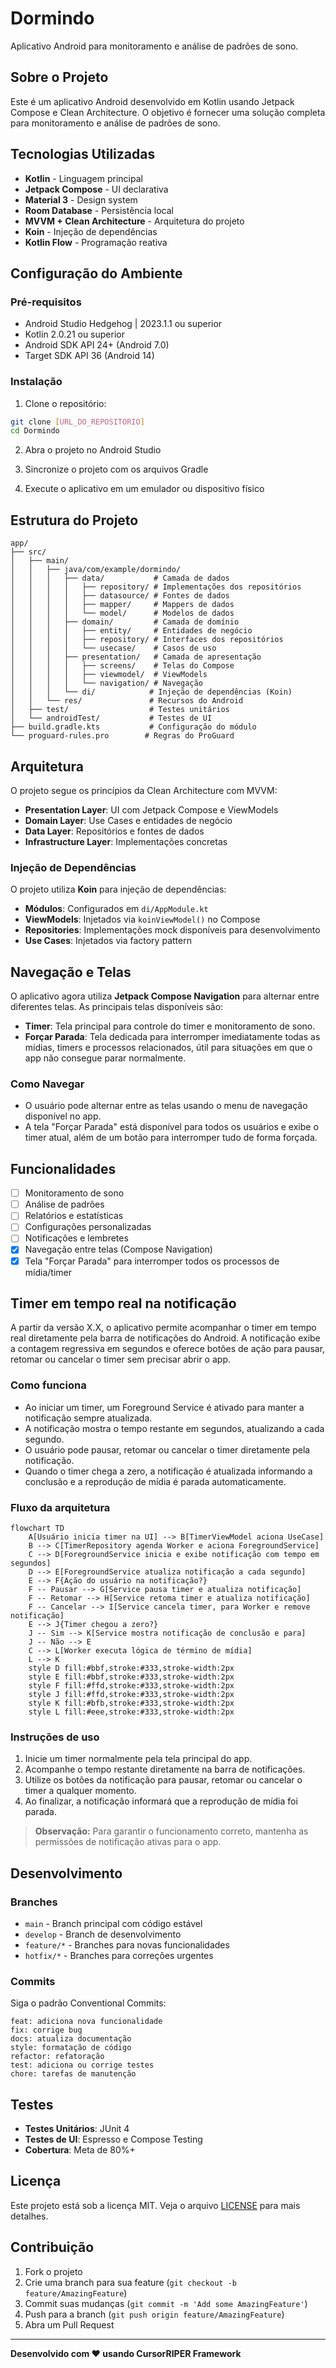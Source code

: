 # Dormindo

Aplicativo Android para monitoramento e análise de padrões de sono.

## Sobre o Projeto

Este é um aplicativo Android desenvolvido em Kotlin usando Jetpack Compose e Clean Architecture. O objetivo é fornecer uma solução completa para monitoramento e análise de padrões de sono.

## Tecnologias Utilizadas

- **Kotlin** - Linguagem principal
- **Jetpack Compose** - UI declarativa
- **Material 3** - Design system
- **Room Database** - Persistência local
- **MVVM + Clean Architecture** - Arquitetura do projeto
- **Koin** - Injeção de dependências
- **Kotlin Flow** - Programação reativa

## Configuração do Ambiente

### Pré-requisitos

- Android Studio Hedgehog | 2023.1.1 ou superior
- Kotlin 2.0.21 ou superior
- Android SDK API 24+ (Android 7.0)
- Target SDK API 36 (Android 14)

### Instalação

1. Clone o repositório:
```bash
git clone [URL_DO_REPOSITORIO]
cd Dormindo
```

2. Abra o projeto no Android Studio

3. Sincronize o projeto com os arquivos Gradle

4. Execute o aplicativo em um emulador ou dispositivo físico

## Estrutura do Projeto

```
app/
├── src/
│   ├── main/
│   │   ├── java/com/example/dormindo/
│   │   │   ├── data/           # Camada de dados
│   │   │   │   ├── repository/ # Implementações dos repositórios
│   │   │   │   ├── datasource/ # Fontes de dados
│   │   │   │   ├── mapper/     # Mappers de dados
│   │   │   │   └── model/      # Modelos de dados
│   │   │   ├── domain/         # Camada de domínio
│   │   │   │   ├── entity/     # Entidades de negócio
│   │   │   │   ├── repository/ # Interfaces dos repositórios
│   │   │   │   └── usecase/    # Casos de uso
│   │   │   ├── presentation/   # Camada de apresentação
│   │   │   │   ├── screens/    # Telas do Compose
│   │   │   │   ├── viewmodel/  # ViewModels
│   │   │   │   └── navigation/ # Navegação
│   │   │   └── di/            # Injeção de dependências (Koin)
│   │   └── res/               # Recursos do Android
│   ├── test/                  # Testes unitários
│   └── androidTest/           # Testes de UI
├── build.gradle.kts           # Configuração do módulo
└── proguard-rules.pro        # Regras do ProGuard
```

## Arquitetura

O projeto segue os princípios da Clean Architecture com MVVM:

- **Presentation Layer**: UI com Jetpack Compose e ViewModels
- **Domain Layer**: Use Cases e entidades de negócio
- **Data Layer**: Repositórios e fontes de dados
- **Infrastructure Layer**: Implementações concretas

### Injeção de Dependências

O projeto utiliza **Koin** para injeção de dependências:

- **Módulos**: Configurados em `di/AppModule.kt`
- **ViewModels**: Injetados via `koinViewModel()` no Compose
- **Repositories**: Implementações mock disponíveis para desenvolvimento
- **Use Cases**: Injetados via factory pattern

## Navegação e Telas

O aplicativo agora utiliza **Jetpack Compose Navigation** para alternar entre diferentes telas. As principais telas disponíveis são:

- **Timer**: Tela principal para controle do timer e monitoramento de sono.
- **Forçar Parada**: Tela dedicada para interromper imediatamente todas as mídias, timers e processos relacionados, útil para situações em que o app não consegue parar normalmente.

### Como Navegar

- O usuário pode alternar entre as telas usando o menu de navegação disponível no app.
- A tela "Forçar Parada" está disponível para todos os usuários e exibe o timer atual, além de um botão para interromper tudo de forma forçada.

## Funcionalidades

- [ ] Monitoramento de sono
- [ ] Análise de padrões
- [ ] Relatórios e estatísticas
- [ ] Configurações personalizadas
- [ ] Notificações e lembretes
- [x] Navegação entre telas (Compose Navigation)
- [x] Tela "Forçar Parada" para interromper todos os processos de mídia/timer

## Timer em tempo real na notificação

A partir da versão X.X, o aplicativo permite acompanhar o timer em tempo real diretamente pela barra de notificações do Android. A notificação exibe a contagem regressiva em segundos e oferece botões de ação para pausar, retomar ou cancelar o timer sem precisar abrir o app.

### Como funciona
- Ao iniciar um timer, um Foreground Service é ativado para manter a notificação sempre atualizada.
- A notificação mostra o tempo restante em segundos, atualizando a cada segundo.
- O usuário pode pausar, retomar ou cancelar o timer diretamente pela notificação.
- Quando o timer chega a zero, a notificação é atualizada informando a conclusão e a reprodução de mídia é parada automaticamente.

### Fluxo da arquitetura

```mermaid
flowchart TD
    A[Usuário inicia timer na UI] --> B[TimerViewModel aciona UseCase]
    B --> C[TimerRepository agenda Worker e aciona ForegroundService]
    C --> D[ForegroundService inicia e exibe notificação com tempo em segundos]
    D --> E[ForegroundService atualiza notificação a cada segundo]
    E --> F{Ação do usuário na notificação?}
    F -- Pausar --> G[Service pausa timer e atualiza notificação]
    F -- Retomar --> H[Service retoma timer e atualiza notificação]
    F -- Cancelar --> I[Service cancela timer, para Worker e remove notificação]
    E --> J{Timer chegou a zero?}
    J -- Sim --> K[Service mostra notificação de conclusão e para]
    J -- Não --> E
    C --> L[Worker executa lógica de término de mídia]
    L --> K
    style D fill:#bbf,stroke:#333,stroke-width:2px
    style E fill:#bbf,stroke:#333,stroke-width:2px
    style F fill:#ffd,stroke:#333,stroke-width:2px
    style J fill:#ffd,stroke:#333,stroke-width:2px
    style K fill:#bfb,stroke:#333,stroke-width:2px
    style L fill:#eee,stroke:#333,stroke-width:2px
```

### Instruções de uso
1. Inicie um timer normalmente pela tela principal do app.
2. Acompanhe o tempo restante diretamente na barra de notificações.
3. Utilize os botões da notificação para pausar, retomar ou cancelar o timer a qualquer momento.
4. Ao finalizar, a notificação informará que a reprodução de mídia foi parada.

> **Observação:** Para garantir o funcionamento correto, mantenha as permissões de notificação ativas para o app.

## Desenvolvimento

### Branches

- `main` - Branch principal com código estável
- `develop` - Branch de desenvolvimento
- `feature/*` - Branches para novas funcionalidades
- `hotfix/*` - Branches para correções urgentes

### Commits

Siga o padrão Conventional Commits:

```
feat: adiciona nova funcionalidade
fix: corrige bug
docs: atualiza documentação
style: formatação de código
refactor: refatoração
test: adiciona ou corrige testes
chore: tarefas de manutenção
```

## Testes

- **Testes Unitários**: JUnit 4
- **Testes de UI**: Espresso e Compose Testing
- **Cobertura**: Meta de 80%+

## Licença

Este projeto está sob a licença MIT. Veja o arquivo [LICENSE](LICENSE) para mais detalhes.

## Contribuição

1. Fork o projeto
2. Crie uma branch para sua feature (`git checkout -b feature/AmazingFeature`)
3. Commit suas mudanças (`git commit -m 'Add some AmazingFeature'`)
4. Push para a branch (`git push origin feature/AmazingFeature`)
5. Abra um Pull Request

---

**Desenvolvido com ❤️ usando CursorRIPER Framework** 